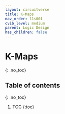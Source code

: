 ```yaml
---
layout: circuitverse
title: K-Maps
nav_order: l1s001
cvib_level: medium
parent: Logic Design
has_children: false
---
```


# K-Maps
{: .no_toc}

## Table of contents
{: .no_toc}

1. TOC
{:toc}
